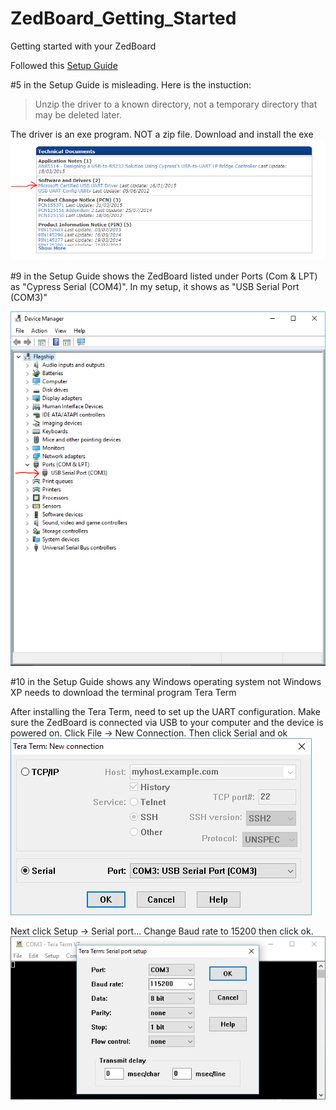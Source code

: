 # ZedBoard_Getting_Started
Getting started with your ZedBoard

Followed this [Setup Guide](http://zedboard.org/sites/default/files/CY7C64225_Setup_Guide_1_1.pdf)

#5 in the Setup Guide is misleading. Here is the instuction:
> Unzip the driver to a known directory, not a temporary directory that may be deleted later.

The driver is an exe program. NOT a zip file. Download and install the exe
![alt text](https://github.com/lcarranco/zedBoard_getting_started/raw/master/src/images/driver.PNG)

#9 in the Setup Guide shows the ZedBoard listed under Ports (Com & LPT) as "Cypress Serial (COM4)". In my setup, it shows as "USB Serial Port (COM3)"

![alt text](https://github.com/lcarranco/zedBoard_getting_started/raw/master/src/images/device-manager.PNG)

#10 in the Setup Guide shows any Windows operating system not Windows XP needs to download the terminal program Tera Term

After installing the Tera Term, need to set up the UART configuration. Make sure the ZedBoard is connected via USB to your computer and the device is powered on. Click File -> New Connection. Then click Serial and ok
![alt text](https://github.com/lcarranco/zedBoard_getting_started/raw/master/src/images/new-connection.png)

Next click Setup -> Serial port...
Change Baud rate to 15200 then click ok.
![alt text](https://github.com/lcarranco/zedBoard_getting_started/raw/master/src/images/port-setup.png)
